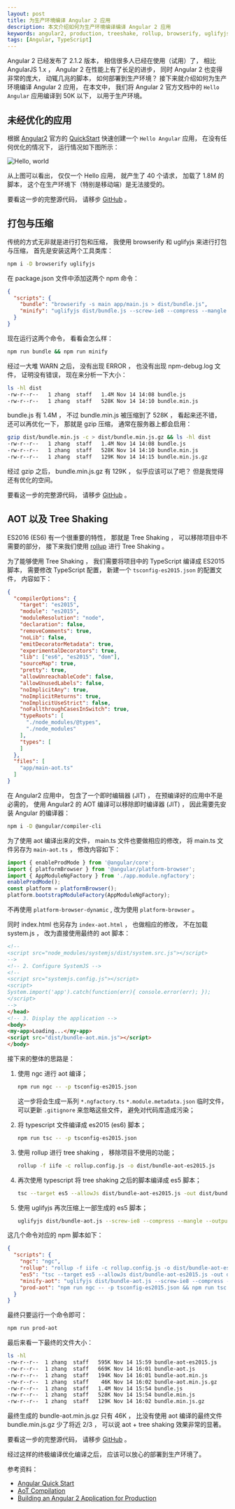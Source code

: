 ```yaml
---
layout: post
title: 为生产环境编译 Angular 2 应用
description: 本文介绍如何为生产环境编译编译 Angular 2 应用
keywords: angular2, production, treeshake, rollup, browserify, uglifyjs
tags: [Angular, TypeScript]
---
```


Angular 2 已经发布了 2.1.2 版本， 相信很多人已经在使用（试用）了， 相比 AngularJS 1.x ， Angular 2 在性能上有了长足的进步， 同时 Angular 2 也变得非常的庞大， 动辄几兆的脚本， 如何部署到生产环境？ 接下来就介绍如何为生产环境编译 Angular 2 应用， 在本文中， 我们将 Angular 2 官方文档中的 `Hello Angular` 应用编译到 50K 以下， 以用于生产环境。

## 未经优化的应用

根据 [Angular2][1] 官方的 [QuickStart][2] 快速创建一个 `Hello Angular` 应用， 在没有任何优化的情况下， 运行情况如下图所示：

![Hello, world](/assets/post-images/hello-world-ng2.jpg)

从上图可以看出， 仅仅一个 Hello 应用， 就产生了 40 个请求， 加载了 1.8M 的脚本， 这个在生产环境下（特别是移动端）是无法接受的。

要看这一步的完整源代码， 请移步 [GitHub][3] 。 

## 打包与压缩

传统的方式无非就是进行打包和压缩， 我使用 browserify 和 uglifyjs 来进行打包与压缩， 首先是安装这两个工具类库：

```sh
npm i -D browserify uglifyjs
```

在 package.json 文件中添加这两个 npm 命令：

```json
{
  "scripts": {
    "bundle": "browserify -s main app/main.js > dist/bundle.js",
    "minify": "uglifyjs dist/bundle.js --screw-ie8 --compress --mangle --output dist/bundle.min.js"
  }
}
```

现在运行这两个命令， 看看会怎么样：

```sh
npm run bundle && npm run minify
```

经过一大堆 WARN 之后， 没有出现 ERROR ， 也没有出现 npm-debug.log 文件， 证明没有错误， 现在来分析一下大小：

```sh
ls -hl dist
-rw-r--r--   1 zhang  staff   1.4M Nov 14 14:08 bundle.js
-rw-r--r--   1 zhang  staff   528K Nov 14 14:10 bundle.min.js
```

bundle.js 有 1.4M ， 不过 bundle.min.js 被压缩到了 528K ， 看起来还不错， 还可以再优化一下， 那就是 gzip 压缩， 通常在服务器上都会启用：

```sh
gzip dist/bundle.min.js -c > dist/bundle.min.js.gz && ls -hl dist
-rw-r--r--   1 zhang  staff   1.4M Nov 14 14:08 bundle.js
-rw-r--r--   1 zhang  staff   528K Nov 14 14:10 bundle.min.js
-rw-r--r--   1 zhang  staff   129K Nov 14 14:15 bundle.min.js.gz
```

经过 gzip 之后， bundle.min.js.gz 有 129K ， 似乎应该可以了吧？ 但是我觉得还有优化的空间。

要看这一步的完整源代码， 请移步 [GitHub][4] 。

## AOT 以及 Tree Shaking

ES2016 (ES6) 有一个很重要的特性， 那就是 Tree Shaking ， 可以移除项目中不需要的部分， 接下来我们使用 [rollup][5] 进行 Tree Shaking 。

为了能够使用 Tree Shaking ， 我们需要将项目中的 TypeScript 编译成 ES2015 脚本， 需要修改 TypeScript 配置， 新建一个 `tsconfig-es2015.json` 的配置文件， 内容如下：

```json
{
  "compilerOptions": {
    "target": "es2015",
    "module": "es2015",
    "moduleResolution": "node",
    "declaration": false,
    "removeComments": true,
    "noLib": false,
    "emitDecoratorMetadata": true,
    "experimentalDecorators": true,
    "lib": ["es6", "es2015", "dom"],
    "sourceMap": true,
    "pretty": true,
    "allowUnreachableCode": false,
    "allowUnusedLabels": false,
    "noImplicitAny": true,
    "noImplicitReturns": true,
    "noImplicitUseStrict": false,
    "noFallthroughCasesInSwitch": true,
    "typeRoots": [
      "./node_modules/@types",
      "./node_modules"
    ],
    "types": [
    ]
  },
  "files": [
    "app/main-aot.ts"
  ]
}
```

在 Angular2 应用中， 包含了一个即时编辑器 (JIT) ， 在预编译好的应用中不是必需的， 使用 Angular2 的 AOT 编译可以移除即时编译器 (JIT) ， 因此需要先安装 Angular 的编译器：

```sh
npm i -D @angular/compiler-cli
```

为了使用 aot 编译出来的文件， main.ts 文件也要做相应的修改， 将 main.ts 文件另存为 `main-aot.ts` ， 修改内容如下：

```typescript
import { enableProdMode } from '@angular/core';
import { platformBrowser } from '@angular/platform-browser';
import { AppModuleNgFactory } from './app.module.ngfactory';
enableProdMode();
const platform = platformBrowser();
platform.bootstrapModuleFactory(AppModuleNgFactory);
```

不再使用 `platform-browser-dynamic` , 改为使用 `platform-browser` 。

同时 index.html 也另存为 `index-aot.html` ， 也做相应的修改， 不在加载 system.js ， 改为直接使用最终的 aot 脚本：

```html
<!--
<script src="node_modules/systemjs/dist/system.src.js"></script>
-->
<!-- 2. Configure SystemJS -->
<!--
<script src="systemjs.config.js"></script>
<script>
System.import('app').catch(function(err){ console.error(err); });
</script>
-->
</head>
<!-- 3. Display the application -->
<body>
<my-app>Loading...</my-app>
<script src="dist/bundle-aot.min.js"></script>
</body>
```

接下来的整体的思路是：

  1. 使用 ngc 进行 aot 编译；

     ```sh
     npm run ngc -- -p tsconfig-es2015.json
     ```

     这一步将会生成一系列 `*.ngfactory.ts` `*.module.metadata.json` 临时文件， 可以更新 `.gitignore` 来忽略这些文件， 避免对代码库造成污染；

  2. 将 typescript 文件编译成 es2015 (es6) 脚本；

     ```sh
     npm run tsc -- -p tsconfig-es2015.json
     ```

  3. 使用 rollup 进行 tree shaking ， 移除项目不使用的功能；

     ```sh
     rollup -f iife -c rollup.config.js -o dist/bundle-aot-es2015.js
     ```

  4. 再次使用 typescript 将 tree shaking 之后的脚本编译成 es5 脚本；

     ```sh
     tsc --target es5 --allowJs dist/bundle-aot-es2015.js -out dist/bundle-aot.js
     ```

  5. 使用 uglifyjs 再次压缩上一部生成的 es5 脚本；

     ```sh
     uglifyjs dist/bundle-aot.js --screw-ie8 --compress --mangle --output dist/bundle-aot.min.js
     ```

这几个命令对应的 npm 脚本如下：

```json
{
  "scripts": {
    "ngc": "ngc",
    "rollup": "rollup -f iife -c rollup.config.js -o dist/bundle-aot-es2015.js",
    "es5": "tsc --target es5 --allowJs dist/bundle-aot-es2015.js -out dist/bundle-aot.js",
    "minify-aot": "uglifyjs dist/bundle-aot.js --screw-ie8 --compress --mangle --output dist/bundle-aot.min.js",
    "prod-aot": "npm run ngc -- -p tsconfig-es2015.json && npm run tsc -- -p tsconfig-es2015.json && rollup && npm run es5 && npm run minify-aot"
  }
}
```

最终只要运行一个命令即可：

```sh
npm run prod-aot
```

最后来看一下最终的文件大小：

```sh
ls -hl
-rw-r--r--  1 zhang  staff   595K Nov 14 15:59 bundle-aot-es2015.js
-rw-r--r--  1 zhang  staff   669K Nov 14 16:01 bundle-aot.js
-rw-r--r--  1 zhang  staff   194K Nov 14 16:01 bundle-aot.min.js
-rw-r--r--  1 zhang  staff    46K Nov 14 16:02 bundle-aot.min.js.gz
-rw-r--r--  1 zhang  staff   1.4M Nov 14 15:54 bundle.js
-rw-r--r--  1 zhang  staff   528K Nov 14 15:54 bundle.min.js
-rw-r--r--  1 zhang  staff   129K Nov 14 16:02 bundle.min.js.gz
```

最终生成的 bundle-aot.min.js.gz 只有 46K ， 比没有使用 aot 编译的最终文件 bundle.min.js.gz 少了将近 2/3 ， 可以说 aot + tree shaking 效果非常的显著。

要看这一步的完整源代码， 请移步 [GitHub][6] 。

经过这样的终极编译优化编译之后， 应该可以放心的部署到生产环境了。

参考资料：

  - [Angular Quick Start][7]
  - [AoT Compilation][9]
  - [Building an Angular 2 Application for Production][8]

[1]:https://angular.io
[2]:https://angular.io/docs/ts/latest/quickstart.html
[3]:https://github.com/beginor/ng-app-aot-rollup-build/releases/tag/step1
[4]:https://github.com/beginor/ng-app-aot-rollup-build/releases/tag/step2
[5]:https://rollupjs.org/
[6]:https://github.com/beginor/ng-app-aot-rollup-build/releases/tag/step3
[7]:https://angular.io/docs/ts/latest/quickstart.html
[8]:https://blog.mgechev.com/2016/06/26/tree-shaking-angular2-production-build-rollup-javascript/
[9]:https://angular.io/docs/ts/latest/cookbook/aot-compiler.html
